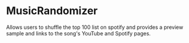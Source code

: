 # MusicRandomizer
Allows users to shuffle the top 100 list on spotify and provides a preview sample and links to the song's YouTube and Spotify pages. 
